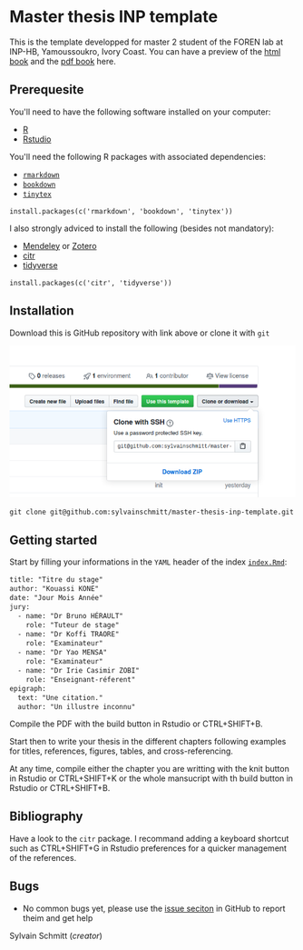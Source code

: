 # Master thesis INP template

This is the template developped for master 2 student of the FOREN lab at INP-HB, Yamoussoukro, Ivory Coast.
You can have a preview of the [html book](https://sylvainschmitt.github.io/master-thesis-inp-template/) and the [pdf book](https://github.com/sylvainschmitt/master-thesis-inp-template/blob/master/docs/memoire.pdf) here.

## Prerequesite

You'll need to have the following software installed on your computer:

* [R](https://www.r-project.org/) 
* [Rstudio](https://rstudio.com/)

You'll need the following R packages with associated dependencies:

* [`rmarkdown`](https://rmarkdown.rstudio.com/)
* [`bookdown`](https://bookdown.org/)
* [`tinytex`](https://yihui.org/tinytex/r/)

```
install.packages(c('rmarkdown', 'bookdown', 'tinytex'))
```

I also strongly adviced to install the following (besides not mandatory):

* [Mendeley](https://www.mendeley.com/) or [Zotero](https://www.zotero.org/)
* [citr](https://github.com/crsh/citr)
* [tidyverse](https://www.tidyverse.org/)

```
install.packages(c('citr', 'tidyverse'))
```

## Installation

Download this is GitHub repository with link above or clone it with `git`

![Download button](images/download.png)

```
git clone git@github.com:sylvainschmitt/master-thesis-inp-template.git
```

## Getting started

Start by filling your informations in the `YAML` header of the index [`index.Rmd`](https://github.com/sylvainschmitt/master-thesis-inp-template/blob/master/index.Rmd):

```
title: "Titre du stage"
author: "Kouassi KONE"
date: "Jour Mois Année"
jury:
  - name: "Dr Bruno HÉRAULT"
    role: "Tuteur de stage"
  - name: "Dr Koffi TRAORE"
    role: "Examinateur"
  - name: "Dr Yao MENSA"
    role: "Examinateur"
  - name: "Dr Irie Casimir ZOBI"
    role: "Enseignant-réferent"
epigraph: 
  text: "Une citation."
  author: "Un illustre inconnu"
```

Compile the PDF with the build button in Rstudio or CTRL+SHIFT+B.

Start then to write your thesis in the different chapters following examples for titles, references, figures, tables, and cross-referencing.

At any time, compile either the chapter you are writting with the knit button in Rstudio or CTRL+SHIFT+K or the whole mansucript with th build button in Rstudio or CTRL+SHIFT+B.

## Bibliography

Have a look to the `citr`  package. I recommand adding a keyboard shortcut such as CTRL+SHIFT+G in Rstudio preferences for a quicker management of the references.

## Bugs

* No common bugs yet, please use the [issue seciton](https://github.com/sylvainschmitt/master-thesis-inp-template/issues) in GitHub to report theim and get help

Sylvain Schmitt (*creator*)
